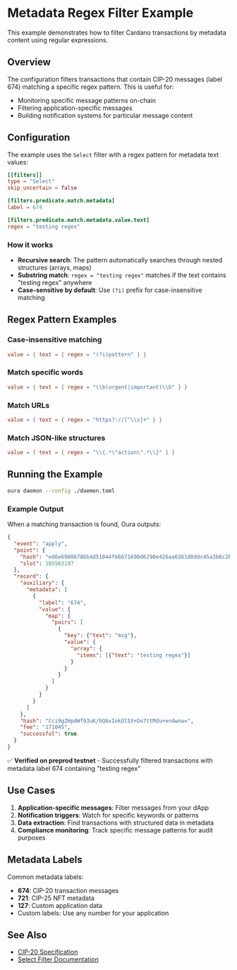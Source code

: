 # Metadata Regex Filter Example

This example demonstrates how to filter Cardano transactions by metadata content using regular expressions.

## Overview

The configuration filters transactions that contain CIP-20 messages (label 674) matching a specific regex pattern. This is useful for:

- Monitoring specific message patterns on-chain
- Filtering application-specific messages
- Building notification systems for particular message content

## Configuration

The example uses the `Select` filter with a regex pattern for metadata text values:

```toml
[[filters]]
type = "Select"
skip_uncertain = false

[filters.predicate.match.metadata]
label = 674

[filters.predicate.match.metadata.value.text]
regex = "testing regex"
```

### How it works

- **Recursive search**: The pattern automatically searches through nested structures (arrays, maps)
- **Substring match**: `regex = "testing regex"` matches if the text contains "testing regex" anywhere
- **Case-sensitive by default**: Use `(?i)` prefix for case-insensitive matching

## Regex Pattern Examples

### Case-insensitive matching
```toml
value = { text = { regex = "(?i)pattern" } }
```

### Match specific words
```toml
value = { text = { regex = "\\b(urgent|important)\\b" } }
```

### Match URLs
```toml
value = { text = { regex = "https?://[^\\s]+" } }
```

### Match JSON-like structures
```toml
value = { text = { regex = "\\{.*\"action\".*\\}" } }
```

## Running the Example

```bash
oura daemon --config ./daemon.toml
```

### Example Output

When a matching transaction is found, Oura outputs:

```json
{
  "event": "apply",
  "point": {
    "hash": "ed6e69806786b4d51044f66671690d6290e426aa6361d0ddc45a3b6c2b0015c2",
    "slot": 105563197
  },
  "record": {
    "auxiliary": {
      "metadata": [
        {
          "label": "674",
          "value": {
            "map": {
              "pairs": [
                {
                  "key": {"text": "msg"},
                  "value": {
                    "array": {
                      "items": [{"text": "testing regex"}]
                    }
                  }
                }
              ]
            }
          }
        }
      ]
    },
    "hash": "Cci9gZHpdWf93uK/hQ6xIokOl5X+Do7ttMdu+en4wnw=",
    "fee": "171045",
    "successful": true
  }
}
```

✅ **Verified on preprod testnet** - Successfully filtered transactions with metadata label 674 containing "testing regex"

## Use Cases

1. **Application-specific messages**: Filter messages from your dApp
2. **Notification triggers**: Watch for specific keywords or patterns
3. **Data extraction**: Find transactions with structured data in metadata
4. **Compliance monitoring**: Track specific message patterns for audit purposes

## Metadata Labels

Common metadata labels:
- **674**: CIP-20 transaction messages
- **721**: CIP-25 NFT metadata
- **127**: Custom application data
- Custom labels: Use any number for your application

## See Also

- [CIP-20 Specification](https://cips.cardano.org/cips/cip20/)
- [Select Filter Documentation](../../docs/v2/filters/select.mdx)
